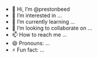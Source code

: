 - 👋 Hi, I’m @prestonbeed
- 👀 I’m interested in ...
- 🌱 I’m currently learning ...
- 💞️ I’m looking to collaborate on ...
- 📫 How to reach me ...
- 😄 Pronouns: ...
- ⚡ Fun fact: ...

<!---
prestonbeed/prestonbeed is a ✨ special ✨ repository because its `README.md` (this file) appears on your GitHub profile.
You can click the Preview link to take a look at your changes.
--->
